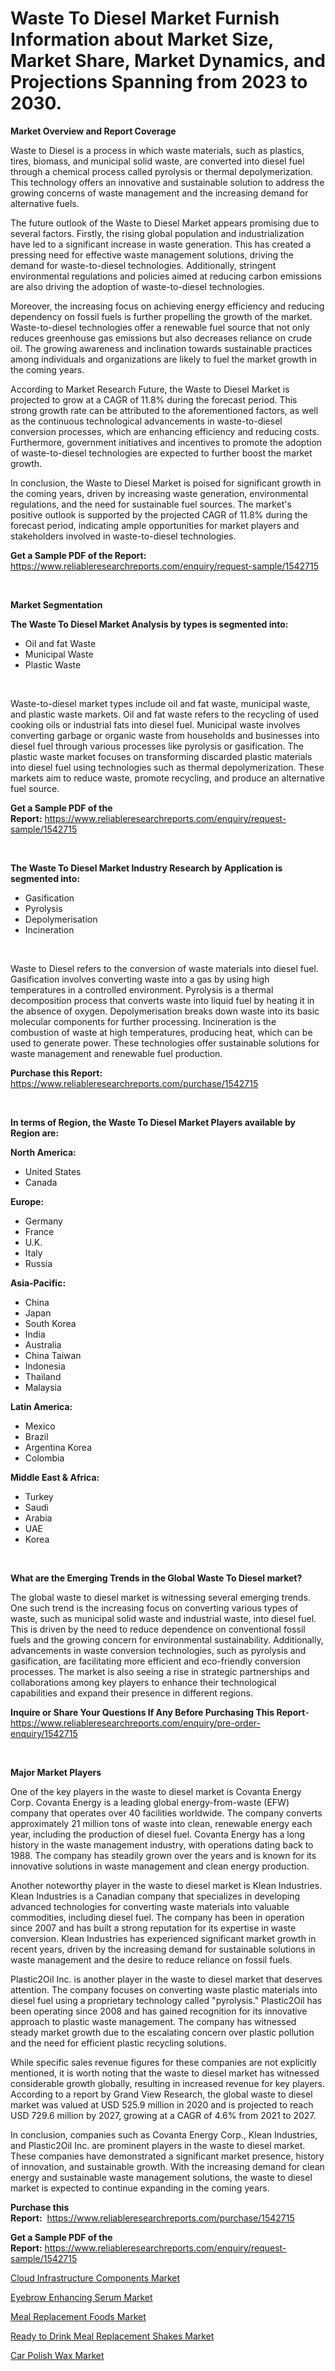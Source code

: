 <p><h1>Waste To Diesel Market Furnish Information about Market Size, Market Share, Market Dynamics, and Projections Spanning from 2023 to 2030.</h1></p><p><strong>Market Overview and Report Coverage</strong></p>
<p><p>Waste to Diesel is a process in which waste materials, such as plastics, tires, biomass, and municipal solid waste, are converted into diesel fuel through a chemical process called pyrolysis or thermal depolymerization. This technology offers an innovative and sustainable solution to address the growing concerns of waste management and the increasing demand for alternative fuels.</p><p>The future outlook of the Waste to Diesel Market appears promising due to several factors. Firstly, the rising global population and industrialization have led to a significant increase in waste generation. This has created a pressing need for effective waste management solutions, driving the demand for waste-to-diesel technologies. Additionally, stringent environmental regulations and policies aimed at reducing carbon emissions are also driving the adoption of waste-to-diesel technologies.</p><p>Moreover, the increasing focus on achieving energy efficiency and reducing dependency on fossil fuels is further propelling the growth of the market. Waste-to-diesel technologies offer a renewable fuel source that not only reduces greenhouse gas emissions but also decreases reliance on crude oil. The growing awareness and inclination towards sustainable practices among individuals and organizations are likely to fuel the market growth in the coming years.</p><p>According to Market Research Future, the Waste to Diesel Market is projected to grow at a CAGR of 11.8% during the forecast period. This strong growth rate can be attributed to the aforementioned factors, as well as the continuous technological advancements in waste-to-diesel conversion processes, which are enhancing efficiency and reducing costs. Furthermore, government initiatives and incentives to promote the adoption of waste-to-diesel technologies are expected to further boost the market growth.</p><p>In conclusion, the Waste to Diesel Market is poised for significant growth in the coming years, driven by increasing waste generation, environmental regulations, and the need for sustainable fuel sources. The market's positive outlook is supported by the projected CAGR of 11.8% during the forecast period, indicating ample opportunities for market players and stakeholders involved in waste-to-diesel technologies.</p></p>
<p><strong>Get a Sample PDF of the Report:</strong> <a href="https://www.reliableresearchreports.com/enquiry/request-sample/1542715">https://www.reliableresearchreports.com/enquiry/request-sample/1542715</a></p>
<p>&nbsp;</p>
<p><strong>Market Segmentation</strong></p>
<p><strong>The Waste To Diesel Market Analysis by types is segmented into:</strong></p>
<p><ul><li>Oil and fat Waste</li><li>Municipal Waste</li><li>Plastic Waste</li></ul></p>
<p>&nbsp;</p>
<p><p>Waste-to-diesel market types include oil and fat waste, municipal waste, and plastic waste markets. Oil and fat waste refers to the recycling of used cooking oils or industrial fats into diesel fuel. Municipal waste involves converting garbage or organic waste from households and businesses into diesel fuel through various processes like pyrolysis or gasification. The plastic waste market focuses on transforming discarded plastic materials into diesel fuel using technologies such as thermal depolymerization. These markets aim to reduce waste, promote recycling, and produce an alternative fuel source.</p></p>
<p><strong>Get a Sample PDF of the Report:</strong>&nbsp;<a href="https://www.reliableresearchreports.com/enquiry/request-sample/1542715">https://www.reliableresearchreports.com/enquiry/request-sample/1542715</a></p>
<p>&nbsp;</p>
<p><strong>The Waste To Diesel Market Industry Research by Application is segmented into:</strong></p>
<p><ul><li>Gasification</li><li>Pyrolysis</li><li>Depolymerisation</li><li>Incineration</li></ul></p>
<p>&nbsp;</p>
<p><p>Waste to Diesel refers to the conversion of waste materials into diesel fuel. Gasification involves converting waste into a gas by using high temperatures in a controlled environment. Pyrolysis is a thermal decomposition process that converts waste into liquid fuel by heating it in the absence of oxygen. Depolymerisation breaks down waste into its basic molecular components for further processing. Incineration is the combustion of waste at high temperatures, producing heat, which can be used to generate power. These technologies offer sustainable solutions for waste management and renewable fuel production.</p></p>
<p><strong>Purchase this Report:</strong>&nbsp; <a href="https://www.reliableresearchreports.com/purchase/1542715">https://www.reliableresearchreports.com/purchase/1542715</a></p>
<p>&nbsp;</p>
<p><strong>In terms of Region, the Waste To Diesel Market Players available by Region are:</strong></p>
<p>
    <p> <strong> North America: </strong>
        <ul>
            <li>United States</li>
            <li>Canada</li>
        </ul>
        </p> 
    <p> <strong> Europe: </strong>
        <ul>
            <li>Germany</li>
            <li>France</li>
            <li>U.K.</li>
            <li>Italy</li>
            <li>Russia</li>
        </ul>
        </p> 
    <p> <strong> Asia-Pacific: </strong>
        <ul>
            <li>China</li>
            <li>Japan</li>
            <li>South Korea</li>
            <li>India</li>
            <li>Australia</li>
            <li>China Taiwan</li>
            <li>Indonesia</li>
            <li>Thailand</li>
            <li>Malaysia</li>
        </ul>
        </p> 
    <p> <strong> Latin America: </strong>
        <ul>
            <li>Mexico</li>
            <li>Brazil</li>
            <li>Argentina Korea</li>
            <li>Colombia</li>
        </ul>
        </p> 
    <p> <strong> Middle East & Africa: </strong>
        <ul>
            <li>Turkey</li>
            <li>Saudi</li>
            <li>Arabia</li>
            <li>UAE</li>
            <li>Korea</li>
        </ul>
    </p>
    </p>
<p>&nbsp;</p>
<p><strong>What are the Emerging Trends in the Global Waste To Diesel market?</strong></p>
<p><p>The global waste to diesel market is witnessing several emerging trends. One such trend is the increasing focus on converting various types of waste, such as municipal solid waste and industrial waste, into diesel fuel. This is driven by the need to reduce dependence on conventional fossil fuels and the growing concern for environmental sustainability. Additionally, advancements in waste conversion technologies, such as pyrolysis and gasification, are facilitating more efficient and eco-friendly conversion processes. The market is also seeing a rise in strategic partnerships and collaborations among key players to enhance their technological capabilities and expand their presence in different regions.</p></p>
<p><strong>Inquire or Share Your Questions If Any Before Purchasing This Report</strong>- <a href="https://www.reliableresearchreports.com/enquiry/pre-order-enquiry/1542715">https://www.reliableresearchreports.com/enquiry/pre-order-enquiry/1542715</a></p>
<p>&nbsp;</p>
<p><strong>Major Market Players</strong></p>
<p><p>One of the key players in the waste to diesel market is Covanta Energy Corp. Covanta Energy is a leading global energy-from-waste (EFW) company that operates over 40 facilities worldwide. The company converts approximately 21 million tons of waste into clean, renewable energy each year, including the production of diesel fuel. Covanta Energy has a long history in the waste management industry, with operations dating back to 1988. The company has steadily grown over the years and is known for its innovative solutions in waste management and clean energy production.</p><p>Another noteworthy player in the waste to diesel market is Klean Industries. Klean Industries is a Canadian company that specializes in developing advanced technologies for converting waste materials into valuable commodities, including diesel fuel. The company has been in operation since 2007 and has built a strong reputation for its expertise in waste conversion. Klean Industries has experienced significant market growth in recent years, driven by the increasing demand for sustainable solutions in waste management and the desire to reduce reliance on fossil fuels.</p><p>Plastic2Oil Inc. is another player in the waste to diesel market that deserves attention. The company focuses on converting waste plastic materials into diesel fuel using a proprietary technology called "pyrolysis." Plastic2Oil has been operating since 2008 and has gained recognition for its innovative approach to plastic waste management. The company has witnessed steady market growth due to the escalating concern over plastic pollution and the need for efficient plastic recycling solutions.</p><p>While specific sales revenue figures for these companies are not explicitly mentioned, it is worth noting that the waste to diesel market has witnessed considerable growth globally, resulting in increased revenue for key players. According to a report by Grand View Research, the global waste to diesel market was valued at USD 525.9 million in 2020 and is projected to reach USD 729.6 million by 2027, growing at a CAGR of 4.6% from 2021 to 2027.</p><p>In conclusion, companies such as Covanta Energy Corp., Klean Industries, and Plastic2Oil Inc. are prominent players in the waste to diesel market. These companies have demonstrated a significant market presence, history of innovation, and sustainable growth. With the increasing demand for clean energy and sustainable waste management solutions, the waste to diesel market is expected to continue expanding in the coming years.</p></p>
<p><strong>Purchase this Report:</strong>&nbsp;&nbsp;<a href="https://www.reliableresearchreports.com/purchase/1542715">https://www.reliableresearchreports.com/purchase/1542715</a></p>
<p></p>
<p><strong>Get a Sample PDF of the Report:</strong>&nbsp;<a href="https://www.reliableresearchreports.com/enquiry/request-sample/1542715">https://www.reliableresearchreports.com/enquiry/request-sample/1542715</a></p>
<p><p><a href="https://medium.com/@tommiefadel2023/cloud-infrastructure-components-market-furnishes-information-on-market-share-market-trends-and-654fa5eb136b">Cloud Infrastructure Components Market</a></p><p><a href="https://medium.com/@press.bell.sigh/eyebrow-enhancing-serum-market-research-report-its-history-and-forecast-2023-to-2030-674550a108e0">Eyebrow Enhancing Serum Market</a></p><p><a href="https://medium.com/@graycehuels/meal-replacement-foods-market-competitive-analysis-market-trends-and-forecast-to-2030-6673f2fa7c3b">Meal Replacement Foods Market</a></p><p><a href="https://medium.com/@janbogisich/ready-to-drink-meal-replacement-shakes-market-research-report-its-history-and-forecast-2023-to-c999146a47e6">Ready to Drink Meal Replacement Shakes Market</a></p><p><a href="https://medium.com/@sink.pay.sand/car-polish-wax-market-trends-and-market-analysis-forecasted-for-period-2023-2030-06f033aa9704">Car Polish Wax Market</a></p></p>
